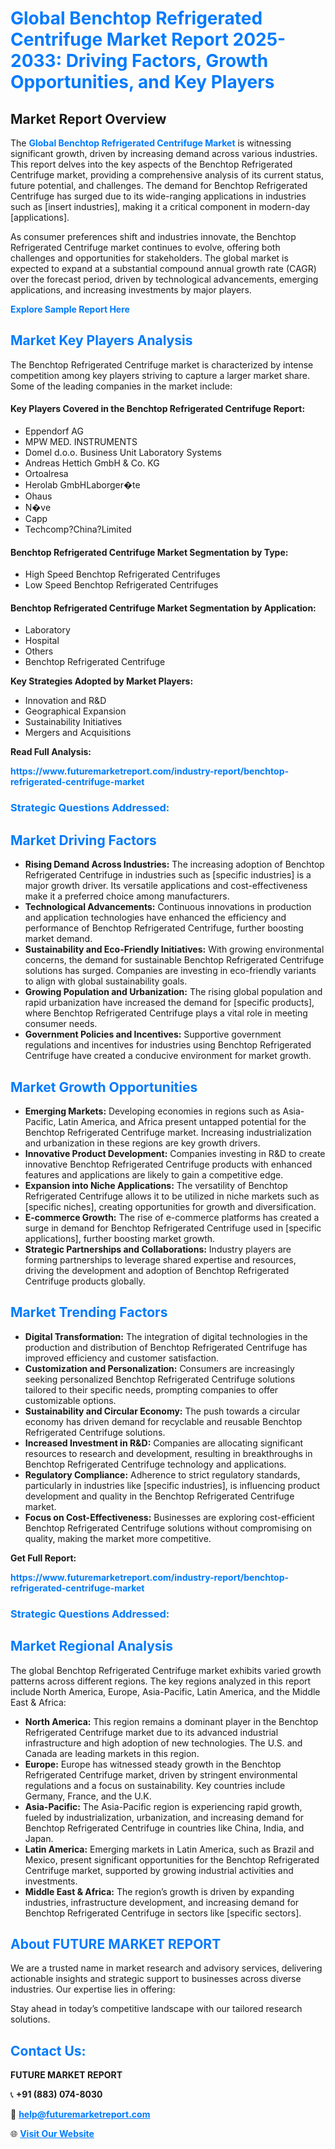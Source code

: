 <h1 style="color: #007BFF;">Global Benchtop Refrigerated Centrifuge Market Report 2025-2033: Driving Factors, Growth Opportunities, and Key Players</h1>

<section id="overview">
<h2>Market Report Overview</h2>
<p>The <a href="https://www.futuremarketreport.com/industry-report/benchtop-refrigerated-centrifuge-market" style="color: #007BFF; text-decoration: none;"><strong>Global Benchtop Refrigerated Centrifuge Market</strong></a> is witnessing significant growth, driven by increasing demand across various industries. This report delves into the key aspects of the Benchtop Refrigerated Centrifuge market, providing a comprehensive analysis of its current status, future potential, and challenges. The demand for Benchtop Refrigerated Centrifuge has surged due to its wide-ranging applications in industries such as [insert industries], making it a critical component in modern-day [applications].</p>
<p>As consumer preferences shift and industries innovate, the Benchtop Refrigerated Centrifuge market continues to evolve, offering both challenges and opportunities for stakeholders. The global market is expected to expand at a substantial compound annual growth rate (CAGR) over the forecast period, driven by technological advancements, emerging applications, and increasing investments by major players.</p>
</section>

<section id="overview">
<p><a href="https://www.futuremarketreport.com/request-sample/reportId=123307" style="color: #007BFF; text-decoration: none;"><strong>Explore Sample Report Here</strong></a></p>
</section>

<section id="key-players">
<h2 style="color: #007BFF;">Market Key Players Analysis</h2>
<p>The Benchtop Refrigerated Centrifuge market is characterized by intense competition among key players striving to capture a larger market share. Some of the leading companies in the market include:</p>
<h4>Key Players Covered in the Benchtop Refrigerated Centrifuge Report:</h4>
<ul><li>Eppendorf AG</li><li>MPW MED. INSTRUMENTS</li><li>Domel d.o.o. Business Unit Laboratory Systems</li><li>Andreas Hettich GmbH &amp; Co. KG</li><li>Ortoalresa</li><li>Herolab GmbHLaborger�te</li><li>Ohaus</li><li>N�ve</li><li>Capp</li><li>Techcomp?China?Limited</li></ul>
<h4>Benchtop Refrigerated Centrifuge Market Segmentation by Type:</h4>
<ul><li>High Speed Benchtop Refrigerated Centrifuges</li><li>Low Speed Benchtop Refrigerated Centrifuges</li></ul>

<h4>Benchtop Refrigerated Centrifuge Market Segmentation by Application:</h4>
<ul><li>Laboratory</li><li>Hospital</li><li>Others</li><li>Benchtop Refrigerated Centrifuge</li></ul>
<p><strong>Key Strategies Adopted by Market Players:</strong></p>
<ul>
<li>Innovation and R&D</li>
<li>Geographical Expansion</li>
<li>Sustainability Initiatives</li>
<li>Mergers and Acquisitions</li>
</ul>
</section>

<section>
<p><strong>Read Full Analysis: </strong></p><a href="https://www.futuremarketreport.com/industry-report/benchtop-refrigerated-centrifuge-market" style="color: #007BFF; text-decoration: none;"><strong>https://www.futuremarketreport.com/industry-report/benchtop-refrigerated-centrifuge-market</strong></a>
<h3 style="color: #007BFF;">Strategic Questions Addressed:</h3>
</section>

<section id="driving-factors">
<h2 style="color: #007BFF;">Market Driving Factors</h2>
<ul>
<li><strong>Rising Demand Across Industries:</strong> The increasing adoption of Benchtop Refrigerated Centrifuge in industries such as [specific industries] is a major growth driver. Its versatile applications and cost-effectiveness make it a preferred choice among manufacturers.</li>
<li><strong>Technological Advancements:</strong> Continuous innovations in production and application technologies have enhanced the efficiency and performance of Benchtop Refrigerated Centrifuge, further boosting market demand.</li>
<li><strong>Sustainability and Eco-Friendly Initiatives:</strong> With growing environmental concerns, the demand for sustainable Benchtop Refrigerated Centrifuge solutions has surged. Companies are investing in eco-friendly variants to align with global sustainability goals.</li>
<li><strong>Growing Population and Urbanization:</strong> The rising global population and rapid urbanization have increased the demand for [specific products], where Benchtop Refrigerated Centrifuge plays a vital role in meeting consumer needs.</li>
<li><strong>Government Policies and Incentives:</strong> Supportive government regulations and incentives for industries using Benchtop Refrigerated Centrifuge have created a conducive environment for market growth.</li>
</ul>
</section>

<section id="growth-opportunities">
<h2 style="color: #007BFF;">Market Growth Opportunities</h2>
<ul>
<li><strong>Emerging Markets:</strong> Developing economies in regions such as Asia-Pacific, Latin America, and Africa present untapped potential for the Benchtop Refrigerated Centrifuge market. Increasing industrialization and urbanization in these regions are key growth drivers.</li>
<li><strong>Innovative Product Development:</strong> Companies investing in R&D to create innovative Benchtop Refrigerated Centrifuge products with enhanced features and applications are likely to gain a competitive edge.</li>
<li><strong>Expansion into Niche Applications:</strong> The versatility of Benchtop Refrigerated Centrifuge allows it to be utilized in niche markets such as [specific niches], creating opportunities for growth and diversification.</li>
<li><strong>E-commerce Growth:</strong> The rise of e-commerce platforms has created a surge in demand for Benchtop Refrigerated Centrifuge used in [specific applications], further boosting market growth.</li>
<li><strong>Strategic Partnerships and Collaborations:</strong> Industry players are forming partnerships to leverage shared expertise and resources, driving the development and adoption of Benchtop Refrigerated Centrifuge products globally.</li>
</ul>
</section>

<section id="trending-factors">
<h2 style="color: #007BFF;">Market Trending Factors</h2>
<ul>
<li><strong>Digital Transformation:</strong> The integration of digital technologies in the production and distribution of Benchtop Refrigerated Centrifuge has improved efficiency and customer satisfaction.</li>
<li><strong>Customization and Personalization:</strong> Consumers are increasingly seeking personalized Benchtop Refrigerated Centrifuge solutions tailored to their specific needs, prompting companies to offer customizable options.</li>
<li><strong>Sustainability and Circular Economy:</strong> The push towards a circular economy has driven demand for recyclable and reusable Benchtop Refrigerated Centrifuge solutions.</li>
<li><strong>Increased Investment in R&D:</strong> Companies are allocating significant resources to research and development, resulting in breakthroughs in Benchtop Refrigerated Centrifuge technology and applications.</li>
<li><strong>Regulatory Compliance:</strong> Adherence to strict regulatory standards, particularly in industries like [specific industries], is influencing product development and quality in the Benchtop Refrigerated Centrifuge market.</li>
<li><strong>Focus on Cost-Effectiveness:</strong> Businesses are exploring cost-efficient Benchtop Refrigerated Centrifuge solutions without compromising on quality, making the market more competitive.</li>
</ul>
</section>

<section>
<p><strong>Get Full Report: </strong></p><a href="https://www.futuremarketreport.com/industry-report/benchtop-refrigerated-centrifuge-market" style="color: #007BFF; text-decoration: none;"><strong>https://www.futuremarketreport.com/industry-report/benchtop-refrigerated-centrifuge-market</strong></a>
<h3 style="color: #007BFF;">Strategic Questions Addressed:</h3>
</section>


<section id="regional-analysis">
<h2 style="color: #007BFF;">Market Regional Analysis</h2>
<p>The global Benchtop Refrigerated Centrifuge market exhibits varied growth patterns across different regions. The key regions analyzed in this report include North America, Europe, Asia-Pacific, Latin America, and the Middle East & Africa:</p>
<ul>
<li><strong>North America:</strong> This region remains a dominant player in the Benchtop Refrigerated Centrifuge market due to its advanced industrial infrastructure and high adoption of new technologies. The U.S. and Canada are leading markets in this region.</li>
<li><strong>Europe:</strong> Europe has witnessed steady growth in the Benchtop Refrigerated Centrifuge market, driven by stringent environmental regulations and a focus on sustainability. Key countries include Germany, France, and the U.K.</li>
<li><strong>Asia-Pacific:</strong> The Asia-Pacific region is experiencing rapid growth, fueled by industrialization, urbanization, and increasing demand for Benchtop Refrigerated Centrifuge in countries like China, India, and Japan.</li>
<li><strong>Latin America:</strong> Emerging markets in Latin America, such as Brazil and Mexico, present significant opportunities for the Benchtop Refrigerated Centrifuge market, supported by growing industrial activities and investments.</li>
<li><strong>Middle East & Africa:</strong> The region’s growth is driven by expanding industries, infrastructure development, and increasing demand for Benchtop Refrigerated Centrifuge in sectors like [specific sectors].</li>
</ul>
</section>

<footer>
<h2 style="color: #007BFF;">About FUTURE MARKET REPORT</h2>
<p>We are a trusted name in market research and advisory services, delivering actionable insights and strategic support to businesses across diverse industries. Our expertise lies in offering:</p>

<p>Stay ahead in today’s competitive landscape with our tailored research solutions.</p>

<h2 style="color: #007BFF;">Contact Us:</h2>
<p><strong>FUTURE MARKET REPORT</strong></p>
<p>📞 <strong>+91 (883) 074-8030</strong></p>
<p>📧 <strong><a href="mailto:help@futuremarketreport.com" style="color: #007BFF;">help@futuremarketreport.com</a></strong></p>
<p>🌐 <strong><a href="https://www.futuremarketreport.com/" style="color: #007BFF;">Visit Our Website</a></strong></p>
</footer>